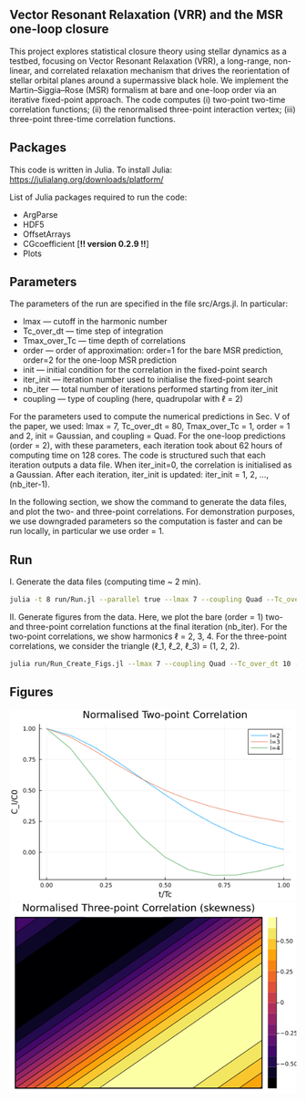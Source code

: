 Vector Resonant Relaxation (VRR) and the MSR one-loop closure
-
This project explores statistical closure theory using stellar dynamics as a testbed, focusing on Vector Resonant Relaxation (VRR),
a long-range, non-linear, and correlated relaxation mechanism that drives the reorientation of stellar orbital planes around a supermassive black hole.
We implement the Martin–Siggia–Rose (MSR) formalism at bare and one-loop order via an iterative fixed-point approach. 
The code computes
(i) two-point two-time correlation functions;
(ii) the renormalised three-point interaction vertex;
(iii) three-point three-time correlation functions.

Packages
-
This code is written in Julia. To install Julia: https://julialang.org/downloads/platform/

List of Julia packages required to run the code:
- ArgParse
- HDF5 
- OffsetArrays 
- CGcoefficient [**!! version 0.2.9 !!**]
- Plots

Parameters
-
The parameters of the run are specified in the file src/Args.jl.
In particular:
- lmax — cutoff in the harmonic number
- Tc_over_dt — time step of integration
- Tmax_over_Tc — time depth of correlations
- order — order of approximation: order=1 for the bare MSR prediction, order=2 for the one-loop MSR prediction
- init — initial condition for the correlation in the fixed-point search
- iter_init — iteration number used to initialise the fixed-point search
- nb_iter — total number of iterations performed starting from iter_init
- coupling — type of coupling (here, quadrupolar with ℓ = 2)

For the parameters used to compute the numerical predictions in Sec. V of the paper, we used:
lmax = 7, Tc_over_dt = 80, Tmax_over_Tc = 1, order = 1 and 2, init = Gaussian, and coupling = Quad.
For the one-loop predictions (order = 2), with these parameters, each iteration took about 62 hours of computing time on 128 cores.
The code is structured such that each iteration outputs a data file.
When iter_init=0, the correlation is initialised as a Gaussian.
After each iteration, iter_init is updated: iter_init = 1, 2, …, (nb_iter-1).

In the following section, we show the command to generate the data files, and plot the two- and three-point correlations.
For demonstration purposes, we use downgraded parameters so the computation is faster and can be run locally, in particular we use order = 1.

Run
-
I. Generate the data files (computing time ~ 2 min).

```sh
julia -t 8 run/Run.jl --parallel true --lmax 7 --coupling Quad --Tc_over_dt 10 --Tmax_over_Tc 1 --order 1 --init Gaussian --iter_init 0 --nb_iter 10 
```
II. Generate figures from the data. Here, we plot the bare (order = 1) two- and three-point correlation functions at the final iteration (nb_iter).
For the two-point correlations, we show harmonics ℓ = 2, 3, 4.
For the three-point correlations, we consider the triangle (ℓ_1, ℓ_2, ℓ_3) = (1, 2, 2).

```sh
julia run/Run_Create_Figs.jl --lmax 7 --coupling Quad --Tc_over_dt 10 --Tmax_over_Tc 1 --order 1 --init Gaussian --iter_init 0 --nb_iter 10 
```

Figures
-
![figure_two_point_ORDER_1_LMAX_7_ITER_10.hf5.png](https://github.com/sfloresmo/VRR_MSR/blob/main/figs/figure_two_point_ORDER_1_LMAX_7_ITER_10.hf5.png)
![figure_three_point_ORDER_1_LMAX_7_ITER_10.hf5.png](https://github.com/sfloresmo/VRR_MSR/blob/main/figs/figure_three_point_ORDER_1_LMAX_7_ITER_10.hf5.png)
